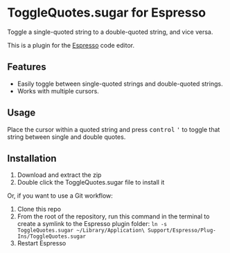 # ToggleQuotes.sugar for Espresso
Toggle a single-quoted string to a double-quoted string, and vice versa.

This is a plugin for the [Espresso](https://espressoapp.com) code editor.

## Features

- Easily toggle between single-quoted strings and double-quoted strings.
- Works with multiple cursors.

## Usage

Place the cursor within a quoted string and press <kbd>control</kbd> <kbd>'</kbd> to toggle that string between single and double quotes.

## Installation

1. Download and extract the zip
2. Double click the ToggleQuotes.sugar file to install it

Or, if you want to use a Git workflow:

1. Clone this repo
2. From the root of the repository, run this command in the terminal to create a symlink to the Espresso plugin folder:
	`ln -s ToggleQuotes.sugar ~/Library/Application\ Support/Espresso/Plug-Ins/ToggleQuotes.sugar`
3. Restart Espresso
